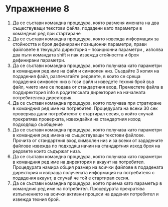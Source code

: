 # Упражнение 8

1. Да се състави командна процедура, която разменя имената на два съществуващи текстови файла, подадени като параметри в командния ред при стартиране
2. Да се състави командна процедура, която извежда информация за стойността и  броя дефинирани позиционни параметри, прави файловете в текущата директория – позиционни параметри , изполва два пъти командата shift и пак извежда стойността и броя дефинирани параметри.
3. Да се състави командна процедура, която  получава като параметри в командния ред име на файл и символен низ.  Създайте 3 копия на подадения  файл, разпечатайте редовете, в които се среща подадения символен низ   в този файл и изведете техния брой във файл, чието име се подава от стандартния вход. Преместете файла в поддиректория info в родителската директория на началната потребителска директория.
4. Да се състави командна процедура, която получава при стратиране в командния ред име на потребител. Процедурата на всеки 30 сек проверява дали потребителят е стартирал сесия, в който случай прекратява проверката, извеждайки на стандартния изход подходящо съобщeние
5. Да се състави командна процедура, която получава като параметри в командния ред имена на съществуващи текстови файлове. Прочита от стандартния вход символен низ и за всеки от зададените файлове извежда по подходяш начин на стандартния изход броя на редовете които съдържат низа.
6. Да се състави командна процедура, която получава като параметри в командния ред име на директория и акаунт на потребител. Процедурата намира общия размер на всички файлове в подадената директория и изпраща получената информация на потребителя с подадения акаунт, в случай че той е стартирал сесия.
7. Да се състави командна процедура, която  приема като параметър в командния ред име на потребител. Процедурата прекратява изпълнението на всички активни процеси на дадения потребител и извежда техния брой.
